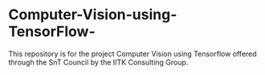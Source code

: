 # Computer-Vision-using-TensorFlow-
This repository is for the project Computer Vision using Tensorflow offered through the SnT Council by the IITK Consulting Group.
